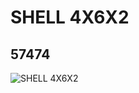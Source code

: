# SHELL 4X6X2
## 57474
![SHELL 4X6X2](https://lc-www-live-s.legocdn.com/media/bricks/5/2/4493390.jpg)